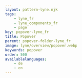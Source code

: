 ```yaml
---
layout: pattern-lyne.njk
tags: 
    - lyne_fr
    - lyne_components_fr
    - page
key: popover-lyne_fr
title: Popover
parent: popover-folder-lyne_fr
image: lyne/overview/popover.webp
keywords: popover
order: 500
availablelanguages: 
    - de
    - en
---
```

